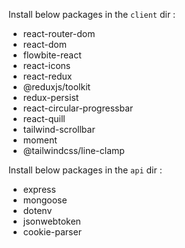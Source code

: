 Install below packages in the `client` dir :

- react-router-dom
- react-dom
- flowbite-react
- react-icons
- react-redux
- @reduxjs/toolkit
- redux-persist
- react-circular-progressbar
- react-quill
- tailwind-scrollbar
- moment
- @tailwindcss/line-clamp

Install below packages in the `api` dir :

- express
- mongoose
- dotenv
- jsonwebtoken
- cookie-parser
